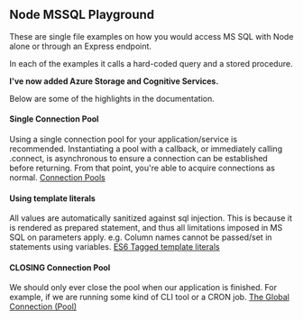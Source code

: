 ## Node MSSQL Playground

These are single file examples on how you would access MS SQL with Node alone or through an Express endpoint. 

In each of the examples it calls a hard-coded query and a stored procedure.


**I've now added Azure Storage and Cognitive Services.**



Below are some of the highlights in the documentation.

#### Single Connection Pool
Using a single connection pool for your application/service is recommended. Instantiating a pool with a callback, or immediately calling .connect, is asynchronous to ensure a connection can be established before returning. From that point, you're able to acquire connections as normal.
[Connection Pools](https://www.npmjs.com/package/mssql#connection-pools)

#### Using template literals
All values are automatically sanitized against sql injection. This is because it is rendered as prepared statement, and thus all limitations imposed in MS SQL on parameters apply. e.g. Column names cannot be passed/set in statements using variables.
[ES6 Tagged template literals](https://www.npmjs.com/package/mssql#es6-tagged-template-literals)

#### CLOSING Connection Pool
We should only ever close the pool when our application is finished. For example, if we are running some kind of CLI tool or a CRON job.
[The Global Connection (Pool)](https://www.npmjs.com/package/mssql#pool-management)